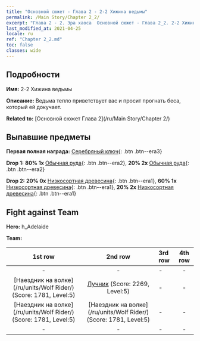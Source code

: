```yaml
---
title: "Основной сюжет - Глава 2 - 2-2 Хижина ведьмы"
permalink: /Main Story/Chapter 2_2/
excerpt: "Глава 2 - 2. Эра хаоса  Основной сюжет - Глава 2_2. 2-2 Хижина ведьмы"
last_modified_at: 2021-04-25
locale: ru
ref: "Chapter 2_2.md"
toc: false
classes: wide
---
```


## Подробности

 **Имя:** 2-2 Хижина ведьмы

 **Описание:** Ведьма тепло приветствует вас и просит прогнать беса, который ей докучает.

 **Related to:** [Основной сюжет Глава 2](/ru/Main Story/Chapter 2/)

## Выпавшие предметы

 **Первая полная награда:** [Серебряный ключ](/ItemsRU/con_693/){: .btn .btn--era3}

 **Drop 1:** **80% 1x** [Обычная руда](/ItemsRU/mat_6/){: .btn .btn--era2}, **20% 2x** [Обычная руда](/ItemsRU/mat_6/){: .btn .btn--era2}

 **Drop 2:** **20% 0x** [Низкосортная древесина](/ItemsRU/mat_1/){: .btn .btn--era1}, **60% 1x** [Низкосортная древесина](/ItemsRU/mat_1/){: .btn .btn--era1}, **20% 2x** [Низкосортная древесина](/ItemsRU/mat_1/){: .btn .btn--era1}


## Fight against Team
 **Hero:** h_Adelaide

 **Team:**


  | 1st row | 2nd row | 3rd row | 4th row |
  |:----:|:----:|:----|:----:|
  | - | - | - | - |
  | [Наездник на волке](/ru/units/Wolf Rider/) (Score: 1781, Level:5)  | [Лучник](/ru/units/Marksman/) (Score: 2269, Level:5)  | - | - |
  | [Наездник на волке](/ru/units/Wolf Rider/) (Score: 1781, Level:5)  | [Наездник на волке](/ru/units/Wolf Rider/) (Score: 1781, Level:5)  | - | - |
  | - | - | - | - |


